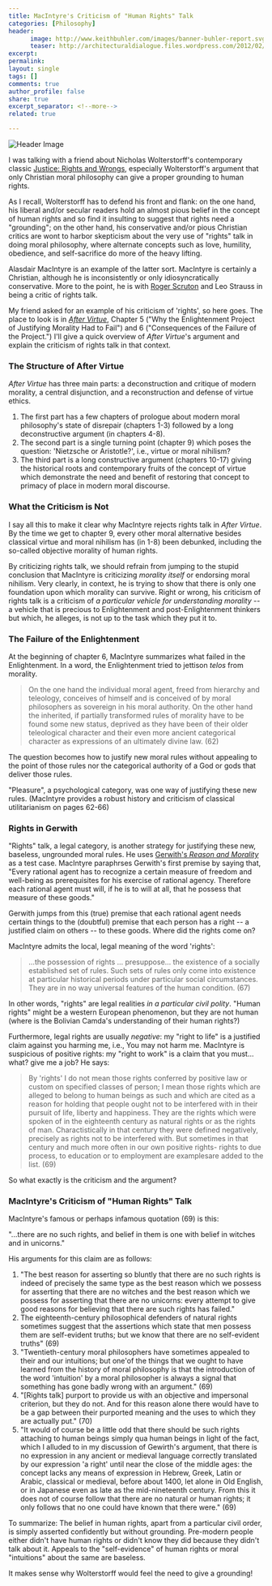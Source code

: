 ```yaml
---
title: MacIntyre's Criticism of "Human Rights" Talk
categories: [Philosophy]
header:
      image: http://www.keithbuhler.com/images/banner-buhler-report.svg
      teaser: http://architecturaldialogue.files.wordpress.com/2012/02/macintyre-2.jpg
excerpt: 
permalink: 
layout: single
tags: []
comments: true
author_profile: false
share: true
excerpt_separator: <!--more-->
related: true

---
```


![Header Image](http://architecturaldialogue.files.wordpress.com/2012/02/macintyre-2.jpg)


I was talking with a friend about Nicholas Wolterstorff's contemporary classic [Justice: Rights and Wrongs](http://press.princeton.edu/titles/8680.html), especially Wolterstorff's argument that only Christian moral philosophy can give a proper grounding to human rights. 

As I recall, Wolterstorff has to defend his front and flank: on the one hand, his liberal and/or secular readers hold an almost pious belief in the concept of human rights and so find it insulting to suggest that rights need a "grounding"; on the other hand, his conservative and/or pious Christian critics are wont to harbor skepticism about the very use of "rights" talk in doing moral philosophy, where alternate concepts such as love, humility, obedience, and self-sacrifice do more of the heavy lifting. 

Alasdair MacIntyre is an example of the latter sort. MacIntyre is certainly a Christian, although he is inconsistently or only idiosyncratically conservative. More to the point, he is with [Roger Scruton](https://mereorthodoxy.com/roger-scruton-on-discrimination/) and Leo Strauss in being a critic of rights talk.

My friend asked for an example of his criticism of 'rights', so here goes. The place to look is in [*After Virtue*](https://epistemh.pbworks.com/f/4.+Macintyre.pdf), Chapter 5 ("Why the Enlightenment Project of Justifying Morality Had to Fail") and 6 ("Consequences of the Failure of the Project.") I'll give a quick overview of *After Virtue*'s argument and explain the criticism of rights talk in that context. 

<!--more-->

### The Structure of After Virtue

*After Virtue* has three main parts: a deconstruction and critique of modern morality, a central disjunction, and a reconstruction and defense of virtue ethics. 

1. The first part has a few chapters of prologue about modern moral philosophy's state of disrepair (chapters 1-3) followed by a long deconstructive argument (in chapters 4-8). 
2. The second part is a single turning point (chapter 9) which poses the question: 'Nietzsche or Aristotle?', i.e., virtue or moral nihilism? 
3. The third part is a long constructive argument (chapters 10-17) giving the historical roots and contemporary fruits of the concept of virtue which demonstrate the need and benefit of restoring that concept to primacy of place in modern moral discourse. 

### What the Criticism is Not

I say all this to make it clear why MacIntyre rejects rights talk in *After Virtue*. By the time we get to chapter 9, every other moral alternative besides classical virtue and moral nihilism has (in 1-8) been debunked, including the so-called objective morality of human rights. 

By criticizing rights talk, we should refrain from jumping to the stupid conclusion that MacIntyre is criticizing *morality itself* or endorsing moral nihilism. Very clearly, in context, he is trying to show that there is only one foundation upon which morality can survive. Right or wrong, his criticism of rights talk is a criticism of *a particular vehicle for understanding morality* -- a vehicle that is precious to Enlightenment and post-Enlightenment thinkers but which, he alleges, is not up to the task which they put it to. 


### The Failure of the Enlightenment

At the beginning of chapter 6, MacIntyre summarizes what failed in the Enlightenment. In a word, the Enlightenment tried to jettison *telos* from morality. 

>On the one hand the individual moral agent, freed from hierarchy and teleology, conceives of himself and is conceived of by moral philosophers as sovereign in his moral authority. On the other hand the inherited, if partially transformed rules of morality have to be found some new status, deprived as they have been of their older teleological character and their even more ancient categorical character as expressions of an ultimately divine law. (62)

The question becomes how to justify new moral rules without appealing to the point of those rules nor the categorical authority of a God or gods that deliver those rules. 

"Pleasure", a psychological category, was one way of justifying these new rules. (MacIntyre provides a robust history and criticism of classical utilitarianism on pages 62-66) 

### Rights in Gerwith

"Rights" talk, a legal category, is another strategy for justifying these new, baseless, ungrounded moral rules. He uses [Gerwith's *Reason and Morality*](http://press.uchicago.edu/ucp/books/book/chicago/R/bo25842059.html) as a test case. MacIntyre paraphrses Gerwith's first premise by saying that, "Every rational agent has to recognize a certain measure of freedom and well-being as prerequisites for his exercise of rational agency. Therefore each rational agent must will, if he is to will at all, that he possess that measure of these goods." 

Gerwith jumps from this (true) premise that each rational agent needs certain things to the (doubtful) premise that each person has a right -- a justified claim on others -- to these goods. Where did the rights come on? 

MacIntyre admits the local, legal meaning of the word 'rights': 

>...the possession of rights ...  presuppose... the existence of a socially established set of rules. Such sets of rules only come into existence at particular historical periods under particular social circumstances. They are in no way universal features of the human condition. (67)

In other words, "rights" are legal realities *in a particular civil polity*. "Human rights" might be a western European phenomenon, but they are not human (where is the Bolivian Camda's understanding of their human rights?)

Furthermore, legal rights are usually *negative*: my "right to life" is a justified claim against you harming me, i.e., You may not harm me. MacIntyre is suspicious of positive rights: my "right to work" is a claim that you must... what? give me a job? He says:  

> By 'rights' I do not mean those rights conferred by positive law or custom on specified classes of person; I mean those rights which are alleged to belong to human beings as such and which are cited as a reason for holding that people ought not to be interfered with in their pursuit of life, liberty and happiness. They are the rights which were spoken of in the eighteenth century as natural rights or as the rights of man. Charactistically in that century they were defined negatively, precisely as rights not to be interfered with. But sometimes in that century and much more often in our own positive rights- rights to due process, to education or to employment are examplesare added to the list. (69)

So what exactly is the criticism and the argument? 

### MacIntyre's Criticism of "Human Rights" Talk

MacIntyre's famous or perhaps infamous quotation (69) is this: 

"...there are no such rights, and belief in them is one with belief in witches and in unicorns."

His arguments for this claim are as follows: 

1. "The best reason for asserting so bluntly that there are no such rights is indeed of precisely the same type as the best reason which we possess for asserting that there are no witches and the best reason which we possess for asserting that there are no unicorns: every attempt to give good reasons for believing that there are such rights has failed." 
2. The eighteenth-century philosophical defenders of natural rights sometimes suggest that the assertions which state that men possess them are self-evident truths; but we know that there are no self-evident truths" (69)
2. "Twentieth-century moral philosophers have sometimes appealed to their and our intuitions; but one'of the things that we ought to have learned from the history of moral philosophy is that the introduction of the word 'intuition' by a moral philosopher is always a signal that something has gone badly wrong with an argument." (69)
3. "[Rights talk] purport to provide us with an objective and impersonal criterion, but they do not. And for this reason alone there would have to be a gap between their purported meaning and the uses to which they are actually put." (70)
4. "It would of course be a little odd that there should be such rights attaching to human beings simply qua human beings in light of the fact, which I alluded to in my discussion of Gewirth's argument, that there is no expression in any ancient or medieval language correctly translated by our expression 'a right' until near the close of the middle ages: the concept lacks any means of expression in Hebrew, Greek, Latin or Arabic, classical or medieval, before about 1400, let alone in Old English, or in Japanese even as late as the mid-nineteenth century. From this it does not of course follow that there are no natural or human rights; it only follows that no one could have known that there were." (69)


To summarize: The belief in human rights, apart from a particular civil order, is simply asserted confidently but without grounding. Pre-modern people either didn't have human rights or didn't know they did because they didn't talk about it. Appeals to the "self-evidence" of human rights or moral "intuitions" about the same are baseless. 

It makes sense why Wolterstorff would feel the need to give a grounding!
